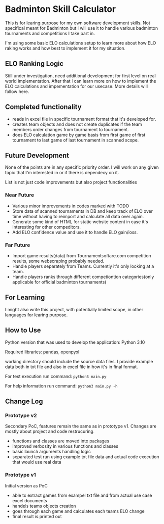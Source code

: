 # Badminton Skill Calculator

This is for learing purpose for my own software development skills.
Not specifical meant for Badminton but I will use it to handle various badminton tournaments and competitions I take part in.

I'm using some basic ELO calculations setup to learn more about how ELO raking works and how best to implement it for my situation.

## ELO Ranking Logic

Still under investigation, need additional development for first level on real world implementation. After that I can learn more on how to implement the ELO calculations and impementation for our usecase. More details will follow here.

## Completed functionality

- reads in excel file in specific tournament format that it's developed for.
- creates team objects and does not create duplicates if the team members order changes from tournament to tournament.
- does ELO calculation game by game basis from first game of first tournament to last game of last tournament in scanned scope.

## Future Development

None of the points are in any specific priority order. I will work on any given topic that I'm interested in or if there is dependecy on it. 

List is not just code improvements but also project functionalities

### Near Future

- Various minor improvements in codes marked with TODO
- Store data of scanned tournaments in DB and keep track of ELO over time without having to reimport and calculate all data over again.
- Generate some kind of HTML for static website content in case it's interesting for other compeditors.
- Add ELO confidence value and use it to handle ELO gain/loss.

### Far Future

- Import game results(data) from Tournamentsoftare.com competition results, some webscraping probably needed.
- Handle players separately from Teams. Currently it's only looking at a team.
- Handle players ranks through different competiontion categories(only applicable for official badminton tournaments)

## For Learning

I might also write this project, with potentially limited scope, in other languages for learing purpose.

## How to Use

Python version that was used to develop the application: Python 3.10

Required libraries: pandas, openpyxl

working directory should include the source data files. I provide example data both in txt file and also in excel file in how it's in final format.

For test execution run command: `python3 main.py`

For help information run command: `python3 main.py -h`

## Change Log

### Prototype v2

Secondary PoC, features remain the same as in prototype v1. Changes are mostly about project and code restrucuring.

- functions and classes are moved into packages
- improved verbosity in various functions and classes
- basic launch arguments handling logic
- separated test run using example txt file data and actual code execution that would use real data

### Prototype v1

Initial version as PoC

- able to extract games from exampel txt file and from actual use case excel documents
- handels teams objects creation
- goes through each game and calculates each teams ELO change
- final result is printed out
